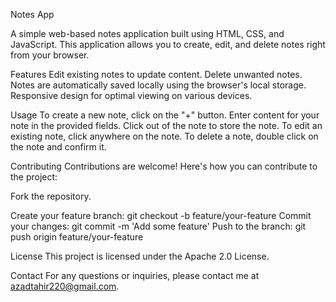 Notes App

A simple web-based notes application built using HTML, CSS, and JavaScript. This application allows you to create, edit, and delete notes right from your browser.

Features
Edit existing notes to update content.
Delete unwanted notes.
Notes are automatically saved locally using the browser's local storage.
Responsive design for optimal viewing on various devices.

Usage
To create a new note, click on the "+" button.
Enter content for your note in the provided fields.
Click out of the note to store the note.
To edit an existing note, click anywhere on the note.
To delete a note, double click on the note and confirm it.

Contributing
Contributions are welcome! Here's how you can contribute to the project:

Fork the repository.

Create your feature branch: git checkout -b feature/your-feature
Commit your changes: git commit -m 'Add some feature'
Push to the branch: git push origin feature/your-feature

License
This project is licensed under the Apache 2.0 License.

Contact
For any questions or inquiries, please contact me at azadtahir220@gmail.com.
